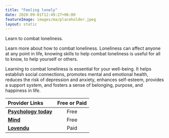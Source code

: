 ```yaml
---
title: "Feeling lonely"
date: 2020-09-01T12:49:27+06:00
featureImage: images/ma/placeholder.jpeg
layout: static
---
```


Learn to combat loneliness.

Learn more about how to combat loneliness. Loneliness can affect anyone at any point in life, knowing skills to help combat loneliness is useful for all to know, to help yourself or others.

Learning to combat loneliness is essential for your well-being. It helps establish social connections, promotes mental and emotional health, reduces the risk of depression and anxiety, enhances self-esteem, provides a support system, and fosters a sense of belonging, purpose, and happiness in life.

| Provider Links      | Free or Paid  |  
| :-----------          | :--------------:      |  
| [**Psychology today**](https://www.psychologytoday.com/us/blog/lifetime-connections/201907/the-3-types-loneliness-and-how-combat-them) | Free | 
| [**Mind**](https://www.mind.org.uk/information-support/tips-for-everyday-living/loneliness/tips-to-manage-loneliness/) | Free | 
| [**Lovendu**](https://www.awin1.com/cread.php?awinmid=25994&awinaffid=1198638&ued=https%3A%2F%2Flovendu.co.uk%2F) | Paid | 
  

<br/><br/>






